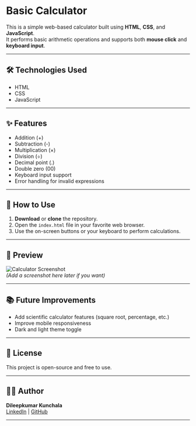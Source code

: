 # Basic Calculator

This is a simple web-based calculator built using **HTML**, **CSS**, and **JavaScript**.  
It performs basic arithmetic operations and supports both **mouse click** and **keyboard input**.

---

## 🛠️ Technologies Used
- HTML
- CSS
- JavaScript

---

## ✨ Features
- Addition (+)
- Subtraction (-)
- Multiplication (×)
- Division (÷)
- Decimal point (.)
- Double zero (00)
- Keyboard input support
- Error handling for invalid expressions

---

## 🚀 How to Use
1. **Download** or **clone** the repository.
2. Open the `index.html` file in your favorite web browser.
3. Use the on-screen buttons or your keyboard to perform calculations.

---

## 📸 Preview
![Calculator Screenshot](#)  
_(Add a screenshot here later if you want)_

---

## 📚 Future Improvements
- Add scientific calculator features (square root, percentage, etc.)
- Improve mobile responsiveness
- Dark and light theme toggle

---

## 📜 License
This project is open-source and free to use.

---

## 🙋‍♂️ Author
**Dileepkumar Kunchala**  
[LinkedIn](https://www.linkedin.com/in/kunchala-dileepkumar/) | [GitHub](https://github.com/Dileep-490)

---

